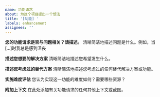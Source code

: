 ```yaml
---
name: 功能请求
about: 为这个项目提出一个想法
title: '[功能] '
labels: enhancement
assignees: ''
---
```


**您的功能请求是否与问题相关？请描述。**
清晰简洁地描述问题是什么。例如，当[...]时我总是感到沮丧

**描述您想要的解决方案**
清晰简洁地描述您希望发生什么。

**描述您考虑过的替代方案**
清晰简洁地描述您考虑过的任何替代解决方案或功能。

**实施难度评估**
您认为实现这一功能的难度如何？需要哪些资源？

**附加上下文**
在此处添加有关功能请求的任何其他上下文或截图。 